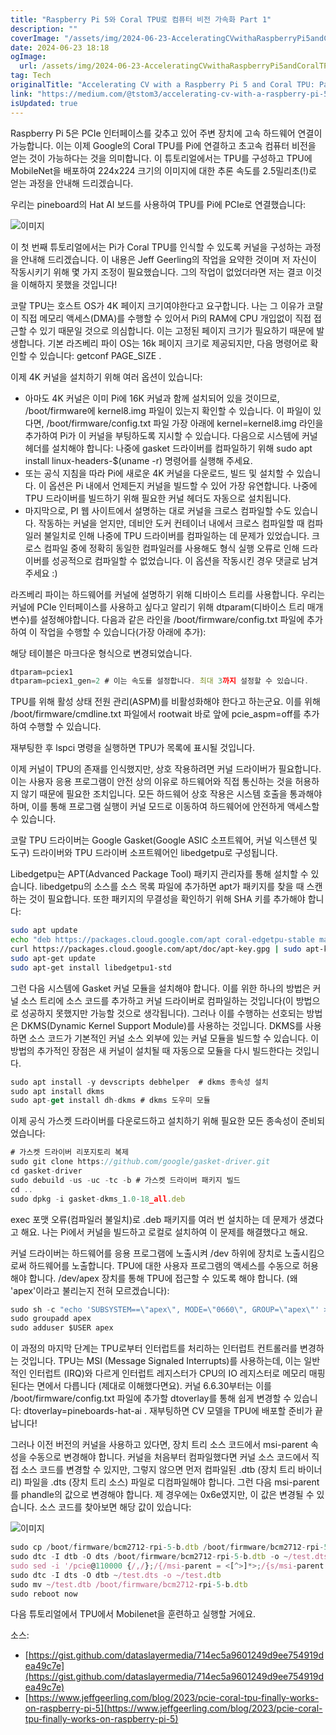 ```yaml
---
title: "Raspberry Pi 5와 Coral TPU로 컴퓨터 비전 가속화 Part 1"
description: ""
coverImage: "/assets/img/2024-06-23-AcceleratingCVwithaRaspberryPi5andCoralTPUPart1_0.png"
date: 2024-06-23 18:18
ogImage:
  url: /assets/img/2024-06-23-AcceleratingCVwithaRaspberryPi5andCoralTPUPart1_0.png
tag: Tech
originalTitle: "Accelerating CV with a Raspberry Pi 5 and Coral TPU: Part 1"
link: "https://medium.com/@tstom3/accelerating-cv-with-a-raspberry-pi-5-and-coral-tpu-part-1-66fe816fc65f"
isUpdated: true
---
```


Raspberry Pi 5은 PCIe 인터페이스를 갖추고 있어 주변 장치에 고속 하드웨어 연결이 가능합니다. 이는 이제 Google의 Coral TPU를 Pi에 연결하고 초고속 컴퓨터 비전을 얻는 것이 가능하다는 것을 의미합니다. 이 튜토리얼에서는 TPU를 구성하고 TPU에 MobileNet을 배포하여 224x224 크기의 이미지에 대한 추론 속도를 2.5밀리초(!)로 얻는 과정을 안내해 드리겠습니다.

우리는 pineboard의 Hat AI 보드를 사용하여 TPU를 Pi에 PCIe로 연결했습니다:

![이미지](/assets/img/2024-06-23-AcceleratingCVwithaRaspberryPi5andCoralTPUPart1_0.png)

이 첫 번째 튜토리얼에서는 Pi가 Coral TPU를 인식할 수 있도록 커널을 구성하는 과정을 안내해 드리겠습니다. 이 내용은 Jeff Geerling의 작업을 요약한 것이며 저 자신이 작동시키기 위해 몇 가지 조정이 필요했습니다. 그의 작업이 없었더라면 저는 결코 이것을 이해하지 못했을 것입니다!

<!-- cozy-coder - 수평 -->

<ins class="adsbygoogle"
     style="display:block"
     data-ad-client="ca-pub-4877378276818686"
     data-ad-slot="1107185301"
     data-ad-format="auto"
     data-full-width-responsive="true"></ins>

<script>
     (adsbygoogle = window.adsbygoogle || []).push({});
</script>

코랄 TPU는 호스트 OS가 4K 페이지 크기여야한다고 요구합니다. 나는 그 이유가 코랄이 직접 메모리 액세스(DMA)를 수행할 수 있어서 Pi의 RAM에 CPU 개입없이 직접 접근할 수 있기 때문일 것으로 의심합니다. 이는 고정된 페이지 크기가 필요하기 때문에 발생합니다. 기본 라즈베리 파이 OS는 16k 페이지 크기로 제공되지만, 다음 명령어로 확인할 수 있습니다: getconf PAGE_SIZE .

이제 4K 커널을 설치하기 위해 여러 옵션이 있습니다:

- 아마도 4K 커널은 이미 Pi에 16K 커널과 함께 설치되어 있을 것이므로, /boot/firmware에 kernel8.img 파일이 있는지 확인할 수 있습니다. 이 파일이 있다면, /boot/firmware/config.txt 파일 가장 아래에 kernel=kernel8.img 라인을 추가하여 Pi가 이 커널을 부팅하도록 지시할 수 있습니다. 다음으로 시스템에 커널 헤더를 설치해야 합니다: 나중에 gasket 드라이버를 컴파일하기 위해 sudo apt install linux-headers-$(uname -r) 명령어를 실행해 주세요.
- 또는 공식 지침을 따라 Pi에 새로운 4K 커널을 다운로드, 빌드 및 설치할 수 있습니다. 이 옵션은 Pi 내에서 언제든지 커널을 빌드할 수 있어 가장 유연합니다. 나중에 TPU 드라이버를 빌드하기 위해 필요한 커널 헤더도 자동으로 설치됩니다.
- 마지막으로, PI 웹 사이트에서 설명하는 대로 커널을 크로스 컴파일할 수도 있습니다. 작동하는 커널을 얻지만, 데비안 도커 컨테이너 내에서 크로스 컴파일할 때 컴파일러 불일치로 인해 나중에 TPU 드라이버를 컴파일하는 데 문제가 있었습니다. 크로스 컴파일 중에 정확히 동일한 컴파일러를 사용해도 형식 실행 오류로 인해 드라이버를 성공적으로 컴파일할 수 없었습니다. 이 옵션을 작동시킨 경우 댓글로 남겨주세요 :)

라즈베리 파이는 하드웨어를 커널에 설명하기 위해 디바이스 트리를 사용합니다. 우리는 커널에 PCIe 인터페이스를 사용하고 싶다고 알리기 위해 dtparam(디바이스 트리 매개변수)를 설정해야합니다. 다음과 같은 라인을 /boot/firmware/config.txt 파일에 추가하여 이 작업을 수행할 수 있습니다(가장 아래에 추가):

<!-- cozy-coder - 수평 -->

<ins class="adsbygoogle"
     style="display:block"
     data-ad-client="ca-pub-4877378276818686"
     data-ad-slot="1107185301"
     data-ad-format="auto"
     data-full-width-responsive="true"></ins>

<script>
     (adsbygoogle = window.adsbygoogle || []).push({});
</script>

해당 테이블은 마크다운 형식으로 변경되었습니다.

```js
dtparam=pciex1
dtparam=pciex1_gen=2 # 이는 속도를 설정합니다. 최대 3까지 설정할 수 있습니다.
```

TPU를 위해 활성 상태 전원 관리(ASPM)를 비활성화해야 한다고 하는군요. 이를 위해 /boot/firmware/cmdline.txt 파일에서 rootwait 바로 앞에 pcie_aspm=off를 추가하여 수행할 수 있습니다.

재부팅한 후 lspci 명령을 실행하면 TPU가 목록에 표시될 것입니다.

이제 커널이 TPU의 존재를 인식했지만, 상호 작용하려면 커널 드라이버가 필요합니다. 이는 사용자 응용 프로그램이 안전 상의 이유로 하드웨어와 직접 통신하는 것을 허용하지 않기 때문에 필요한 조치입니다. 모든 하드웨어 상호 작용은 시스템 호출을 통과해야 하며, 이를 통해 프로그램 실행이 커널 모드로 이동하여 하드웨어에 안전하게 액세스할 수 있습니다.

<!-- cozy-coder - 수평 -->

<ins class="adsbygoogle"
     style="display:block"
     data-ad-client="ca-pub-4877378276818686"
     data-ad-slot="1107185301"
     data-ad-format="auto"
     data-full-width-responsive="true"></ins>

<script>
     (adsbygoogle = window.adsbygoogle || []).push({});
</script>

코랄 TPU 드라이버는 Google Gasket(Google ASIC 소프트웨어, 커널 익스텐션 및 도구) 드라이버와 TPU 드라이버 소프트웨어인 libedgetpu로 구성됩니다.

Libedgetpu는 APT(Advanced Package Tool) 패키지 관리자를 통해 설치할 수 있습니다. libedgetpu의 소스를 소스 목록 파일에 추가하면 apt가 패키지를 찾을 때 스캔하는 것이 필요합니다. 또한 패키지의 무결성을 확인하기 위해 SHA 키를 추가해야 합니다:

```bash
sudo apt update
echo "deb https://packages.cloud.google.com/apt coral-edgetpu-stable main" | sudo tee /etc/apt/sources.list.d/coral-edgetpu.list
curl https://packages.cloud.google.com/apt/doc/apt-key.gpg | sudo apt-key add -
sudo apt-get update
sudo apt-get install libedgetpu1-std
```

그런 다음 시스템에 Gasket 커널 모듈을 설치해야 합니다. 이를 위한 하나의 방법은 커널 소스 트리에 소스 코드를 추가하고 커널 드라이버로 컴파일하는 것입니다(이 방법으로 성공하지 못했지만 가능할 것으로 생각됩니다). 그러나 이를 수행하는 선호되는 방법은 DKMS(Dynamic Kernel Support Module)를 사용하는 것입니다. DKMS를 사용하면 소스 코드가 기본적인 커널 소스 외부에 있는 커널 모듈을 빌드할 수 있습니다. 이 방법의 추가적인 장점은 새 커널이 설치될 때 자동으로 모듈을 다시 빌드한다는 것입니다.

<!-- cozy-coder - 수평 -->

<ins class="adsbygoogle"
     style="display:block"
     data-ad-client="ca-pub-4877378276818686"
     data-ad-slot="1107185301"
     data-ad-format="auto"
     data-full-width-responsive="true"></ins>

<script>
     (adsbygoogle = window.adsbygoogle || []).push({});
</script>

```js
sudo apt install -y devscripts debhelper  # dkms 종속성 설치
sudo apt install dkms
sudo apt-get install dh-dkms # dkms 도우미 모듈
```

이제 공식 가스켓 드라이버를 다운로드하고 설치하기 위해 필요한 모든 종속성이 준비되었습니다:

```js
# 가스켓 드라이버 리포지토리 복제
sudo git clone https://github.com/google/gasket-driver.git
cd gasket-driver
sudo debuild -us -uc -tc -b # 가스켓 드라이버 패키지 빌드
cd ..
sudo dpkg -i gasket-dkms_1.0-18_all.deb
```

exec 포맷 오류(컴파일러 불일치)로 .deb 패키지를 여러 번 설치하는 데 문제가 생겼다고 해요. 나는 Pi에서 커널을 빌드하고 로컬로 설치하여 이 문제를 해결했다고 해요.

<!-- cozy-coder - 수평 -->

<ins class="adsbygoogle"
     style="display:block"
     data-ad-client="ca-pub-4877378276818686"
     data-ad-slot="1107185301"
     data-ad-format="auto"
     data-full-width-responsive="true"></ins>

<script>
     (adsbygoogle = window.adsbygoogle || []).push({});
</script>

커널 드라이버는 하드웨어를 응용 프로그램에 노출시켜 /dev 하위에 장치로 노출시킴으로써 하드웨어를 노출합니다. TPU에 대한 사용자 프로그램의 액세스를 수동으로 허용해야 합니다. /dev/apex 장치를 통해 TPU에 접근할 수 있도록 해야 합니다. (왜 'apex'이라고 불리는지 전혀 모르겠습니다):

```js
sudo sh -c "echo 'SUBSYSTEM==\"apex\", MODE=\"0660\", GROUP=\"apex\"' >> /etc/udev/rules.d/65-apex.rules"
sudo groupadd apex
sudo adduser $USER apex
```

이 과정의 마지막 단계는 TPU로부터 인터럽트를 처리하는 인터럽트 컨트롤러를 변경하는 것입니다. TPU는 MSI (Message Signaled Interrupts)를 사용하는데, 이는 일반적인 인터럽트 (IRQ)와 다르게 인터럽트 레지스터가 CPU의 IO 레지스터로 메모리 매핑된다는 면에서 다릅니다 (제대로 이해했다면요). 커널 6.6.30부터는 이를 /boot/firmware/config.txt 파일에 추가할 dtoverlay를 통해 쉽게 변경할 수 있습니다: dtoverlay=pineboards-hat-ai . 재부팅하면 CV 모델을 TPU에 배포할 준비가 끝납니다!

그러나 이전 버전의 커널을 사용하고 있다면, 장치 트리 소스 코드에서 msi-parent 속성을 수동으로 변경해야 합니다. 커널을 처음부터 컴파일했다면 커널 소스 코드에서 직접 소스 코드를 변경할 수 있지만, 그렇지 않으면 먼저 컴파일된 .dtb (장치 트리 바이너리) 파일을 .dts (장치 트리 소스) 파일로 디컴파일해야 합니다. 그런 다음 msi-parent를 phandle의 값으로 변경해야 합니다. 제 경우에는 0x6e였지만, 이 값은 변경될 수 있습니다. 소스 코드를 찾아보면 해당 값이 있습니다:

<!-- cozy-coder - 수평 -->

<ins class="adsbygoogle"
     style="display:block"
     data-ad-client="ca-pub-4877378276818686"
     data-ad-slot="1107185301"
     data-ad-format="auto"
     data-full-width-responsive="true"></ins>

<script>
     (adsbygoogle = window.adsbygoogle || []).push({});
</script>

![이미지](/assets/img/2024-06-23-AcceleratingCVwithaRaspberryPi5andCoralTPUPart1_1.png)

```js
sudo cp /boot/firmware/bcm2712-rpi-5-b.dtb /boot/firmware/bcm2712-rpi-5-b.dtb.bak
sudo dtc -I dtb -O dts /boot/firmware/bcm2712-rpi-5-b.dtb -o ~/test.dts
sudo sed -i '/pcie@110000 {/,/};/{/msi-parent = <[^>]*>;/{s/msi-parent = <[^>]*>;/msi-parent = <0x6e>;/}' ~/test.dts
sudo dtc -I dts -O dtb ~/test.dts -o ~/test.dtb
sudo mv ~/test.dtb /boot/firmware/bcm2712-rpi-5-b.dtb
sudo reboot now
```

다음 튜토리얼에서 TPU에서 Mobilenet을 훈련하고 실행할 거에요.

소스:

<!-- cozy-coder - 수평 -->

<ins class="adsbygoogle"
     style="display:block"
     data-ad-client="ca-pub-4877378276818686"
     data-ad-slot="1107185301"
     data-ad-format="auto"
     data-full-width-responsive="true"></ins>

<script>
     (adsbygoogle = window.adsbygoogle || []).push({});
</script>

- [https://gist.github.com/dataslayermedia/714ec5a9601249d9ee754919dea49c7e](https://gist.github.com/dataslayermedia/714ec5a9601249d9ee754919dea49c7e)
- [https://www.jeffgeerling.com/blog/2023/pcie-coral-tpu-finally-works-on-raspberry-pi-5](https://www.jeffgeerling.com/blog/2023/pcie-coral-tpu-finally-works-on-raspberry-pi-5)
